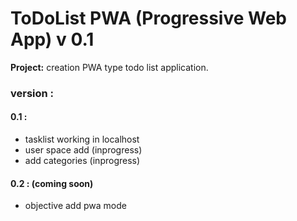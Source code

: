 # ToDoList PWA (Progressive Web App) v 0.1
**Project:** creation PWA type todo list application.
### version :
#### 0.1 :
* tasklist working in localhost
* user space add (inprogress)
* add categories (inprogress)
#### 0.2 : (coming soon)
* objective add pwa mode